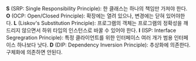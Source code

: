 **S** (SRP: Single Responsibility Principle): 한 클래스는 하나의 책임만 가져야 한다.
**O** (OCP: Open/Closed Principle): 확장에는 열려 있으나, 변경에는 닫혀 있어야한다.
**L** (Liskov's Substitution Principle): 프로그램의 객체는 프로그램의 정확성을 깨드리지 않으면서 하위 타입의 인스턴스로 바꿀 수 있어야 한다.
**I** (ISP: Interface Segregration Principle): 특정 클라이언트를 위한 인터페이스 여러 개가 범용 인터페이스 하나보다 낫다.
**D** (DIP: Dependency Inversion Principle): 추상화에 의존한다. 구체화에 의존하면 안된다.